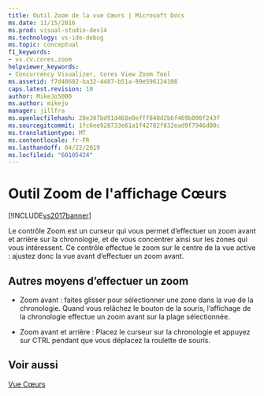 ```yaml
---
title: Outil Zoom de la vue Cœurs | Microsoft Docs
ms.date: 11/15/2016
ms.prod: visual-studio-dev14
ms.technology: vs-ide-debug
ms.topic: conceptual
f1_keywords:
- vs.cv.cores.zoom
helpviewer_keywords:
- Concurrency Visualizer, Cores View Zoom Tool
ms.assetid: f7d48602-ba32-4487-b51a-89e596124108
caps.latest.revision: 10
author: MikeJo5000
ms.author: mikejo
manager: jillfra
ms.openlocfilehash: 28e307bd91d468e0efff840d2b6f469b000f243f
ms.sourcegitcommit: 1fc6ee928733e61a1f42782f832ead9f7946d00c
ms.translationtype: MT
ms.contentlocale: fr-FR
ms.lasthandoff: 04/22/2019
ms.locfileid: "60105424"
---
```

# <a name="cores-view-zoom-tool"></a>Outil Zoom de l'affichage Cœurs
[!INCLUDE[vs2017banner](../includes/vs2017banner.md)]

Le contrôle Zoom est un curseur qui vous permet d’effectuer un zoom avant et arrière sur la chronologie, et de vous concentrer ainsi sur les zones qui vous intéressent. Ce contrôle effectue le zoom sur le centre de la vue active : ajustez donc la vue avant d’effectuer un zoom avant.  
  
## <a name="other-ways-to-zoom"></a>Autres moyens d’effectuer un zoom  
  
- Zoom avant : faites glisser pour sélectionner une zone dans la vue de la chronologie. Quand vous relâchez le bouton de la souris, l’affichage de la chronologie effectue un zoom avant sur la plage sélectionnée.  
  
- Zoom avant et arrière : Placez le curseur sur la chronologie et appuyez sur CTRL pendant que vous déplacez la roulette de souris.  
  
## <a name="see-also"></a>Voir aussi  
 [Vue Cœurs](../profiling/cores-view.md)
